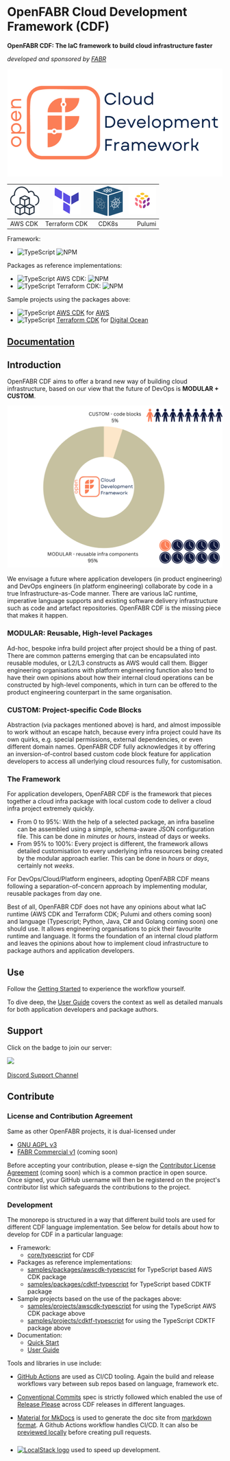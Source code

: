 # OpenFABR Cloud Development Framework (CDF)

**OpenFABR CDF: The IaC framework to build cloud infrastructure faster**

*developed and sponsored by [FABR](https://fabrhq.com?utm_source=openfabr-cdf-docs&utm_medium=md-doc&utm_campaign=general-oss)*

![OpenFABR CDK header](./docs/assets/header-640x320.png)

| ![AWS CDK](./docs/assets/3rd-party/awscdk-icon-v2.png) | ![Terraform CDK](./docs/assets/3rd-party/cdktf-icon.png) | ![CDK8s](./docs/assets/3rd-party/cdk8s-icon-v2.png) | ![Pulumi](./docs/assets/3rd-party/pulumi-icon.png) |
| :-- | :--: | :--: | --: |
| AWS CDK | Terraform CDK | CDK8s | Pulumi |


Framework:

- <img src="https://cdn.jsdelivr.net/gh/devicons/devicon/icons/typescript/typescript-original.svg" alt="TypeScript" style="width:25px;height:25px" /> ![NPM](https://img.shields.io/npm/v/@openfabr/cdf)

Packages as reference implementations:

- <img src="https://cdn.jsdelivr.net/gh/devicons/devicon/icons/typescript/typescript-original.svg" alt="TypeScript" style="width:25px;height:25px" /> AWS CDK: ![NPM](https://img.shields.io/npm/v/@openfabr/package-ri-awscdk)
- <img src="https://cdn.jsdelivr.net/gh/devicons/devicon/icons/typescript/typescript-original.svg" alt="TypeScript" style="width:25px;height:25px" /> Terraform CDK: ![NPM](https://img.shields.io/npm/v/@openfabr/package-ri-cdktf)

Sample projects using the packages above:

  - <img src="https://cdn.jsdelivr.net/gh/devicons/devicon/icons/typescript/typescript-original.svg" alt="TypeScript" style="width:25px;height:25px" /> [AWS CDK](./samples/projects/awscdk-typescript/README.md) for [AWS](https://aws.amazon.com)
  - <img src="https://cdn.jsdelivr.net/gh/devicons/devicon/icons/typescript/typescript-original.svg" alt="TypeScript" style="width:25px;height:25px" /> [Terraform CDK](./samples/projects/cdktf-typescript/README.md) for [Digital Ocean](https://digitalocean.com)

## [Documentation](https://openfabr.github.io/cdf/)

## Introduction

OpenFABR CDF aims to offer a brand new way of building cloud infrastructure, based on our view that the future of DevOps is **MODULAR + CUSTOM**.

![CDF: MODULAR + CUSTOM](./docs/assets/cdf-module_custom.png)

We envisage a future where application developers (in product engineering) and DevOps engineers (in platform engineering) collaborate by code in a true Infrastructure-as-Code manner. There are various IaC runtime, imperative language supports and existing software delivery infrastructure such as code and artefact repositories. OpenFABR CDF is the missing piece that makes it happen.

### MODULAR: Reusable, High-level Packages

Ad-hoc, bespoke infra build project after project should be a thing of past. There are common patterns emerging that can be encapsulated into reusable modules, or L2/L3 constructs as AWS would call them. Bigger engineering organisations with platform engineering function also tend to have their own opinions about how their internal cloud operations can be constructed by high-level components, which in turn can be offered to the product engineering counterpart in the same organisation.  

### CUSTOM: Project-specific Code Blocks

Abstraction (via packages mentioned above) is hard, and almost impossible to work without an escape hatch, because every infra project could have its own quirks, e.g. special permissions, external dependencies, or even different domain names. OpenFABR CDF fully acknowledges it by offering an inversion-of-control based custom code block feature for application developers to access all underlying cloud resources fully, for customisation.  

### The Framework

For application developers, OpenFABR CDF is the framework that pieces together a cloud infra package with local custom code to deliver a cloud infra project extremely quickly. 

- From 0 to 95%: With the help of a selected package, an infra baseline can be assembled using a simple, schema-aware JSON configuration file. This can be done in *minutes* or *hours*, instead of days or weeks.
- From 95% to 100%: Every project is different, the framework allows detailed customisation to every underlying infra resources being created by the modular approach earlier. This can be done in *hours* or *days*, certainly not *weeks*.

For DevOps/Cloud/Platform engineers, adopting OpenFABR CDF means following a separation-of-concern approach by implementing modular, reusable packages from day one.

Best of all, OpenFABR CDF does not have any opinions about what IaC runtime (AWS CDK and Terraform CDK; Pulumi and others coming soon) and language (Typescript; Python, Java, C# and Golang coming soon) one should use. It allows engineering organisations to pick their favourite runtime and language. It forms the foundation of an internal cloud platform and leaves the opinions about how to implement cloud infrastructure to package authors and application developers.

## Use

Follow the [Getting Started](./docs/get-started/quick-start.md) to experience the workflow yourself.

To dive deep, the [User Guide](./docs/user-guide/overview.md) covers the context as well as detailed manuals for both application developers and package authors.

## Support

Click on the badge to join our server:

[![](https://dcbadge.vercel.app/api/server/4ma3bVVkrv?theme=default-inverted&logoColor=FC7E56)](https://discord.gg/4ma3bVVkrv)

[Discord Support Channel](https://discord.com/channels/1039810916625162260/1039819988296552510)

## Contribute

### License and Contribution Agreement

Same as other OpenFABR projects, it is dual-licensed under

- [GNU AGPL v3](https://www.gnu.org/licenses/agpl-3.0.en.html)
- [FABR Commercial v1](#) (coming soon)

Before accepting your contribution, please e-sign the [Contributor License Agreement](#) (coming soon) which is a common practice in open source. Once signed, your GitHub username will then be registered on the project's contributor list which safeguards the contributions to the project.

### Development

The monorepo is structured in a way that different build tools are used for different CDF language implementation. See below for details about how to develop for CDF in a particular language:

- Framework:
  - [core/typescript](./core/typescript/README.md) for CDF
- Packages as reference implementations:
  - [samples/packages/awscdk-typescript](./samples/packages/awscdk-typescript/README.md) for TypeScript based AWS CDK package
  - [samples/packages/cdktf-typescript](./samples/packages/cdktf-typescript/README.md) for TypeScript based CDKTF package
- Sample projects based on the use of the packages above:
  - [samples/projects/awscdk-typescript](./samples/projects/awscdk-typescript/README.md) for using the TypeScript AWS CDK package above
  - [samples/projects/cdktf-typescript](./samples/projects/cdktf-typescript/README.md) for using the TypeScript CDKTF package above
- Documentation:
  - [Quick Start](./docs/get-started/)
  - [User Guide](./docs/user-guide/)

Tools and libraries in use include:

- [GitHub Actions](https://docs.github.com/en/actions) are used as CI/CD tooling. Again the build and release workflows vary between sub repos based on language, framework etc.

- [Conventional Commits](https://www.conventionalcommits.org/) spec is strictly followed which enabled the use of [Release Please](https://github.com/googleapis/release-please) across CDF releases in different languages.

- [Material for MkDocs](https://squidfunk.github.io/mkdocs-material/) is used to generate the doc site from [markdown format](https://www.markdownguide.org/basic-syntax/). A Github Actions workflow handles CI/CD. It can also be [previewed locally](./preview-docs.sh) before creating pull requests.
- [<img src="https://localstack.cloud/images/header-logo-new.svg" alt="LocalStack logo" style="height:30px; margin-top:10px;"/>](https://localstack.cloud) used to speed up development.
